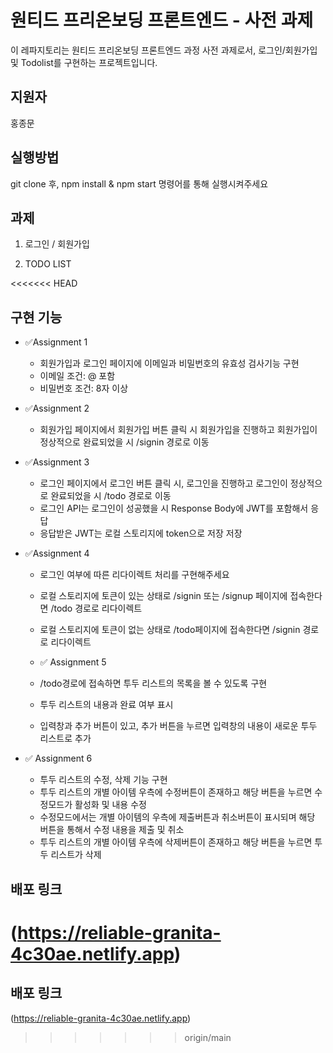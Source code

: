 # 원티드 프리온보딩 프론트엔드 - 사전 과제
이 레파지토리는 원티드 프리온보딩 프론트엔드 과정 사전 과제로서, 로그인/회원가입 및 Todolist를 구현하는 프로젝트입니다.

## 지원자
홍종문

## 실행방법
git clone 후, npm install & npm start 명령어를 통해 실행시켜주세요

## 과제
1. 로그인 / 회원가입

2. TODO LIST

<<<<<<< HEAD
## 구현 기능
* ✅Assignment 1
  * 회원가입과 로그인 페이지에 이메일과 비밀번호의 유효성 검사기능 구현
  * 이메일 조건: @ 포함
  * 비밀번호 조건: 8자 이상

* ✅Assignment 2
  *  회원가입 페이지에서 회원가입 버튼 클릭 시 회원가입을 진행하고 회원가입이 정상적으로 완료되었을 시 /signin 경로로 이동

* ✅Assignment 3
  * 로그인 페이지에서 로그인 버튼 클릭 시, 로그인을 진행하고 로그인이 정상적으로 완료되었을 시 /todo 경로로 이동
  * 로그인 API는 로그인이 성공했을 시 Response Body에 JWT를 포함해서 응답
  * 응답받은 JWT는 로컬 스토리지에 token으로 저장 저장

* ✅Assignment 4
  * 로그인 여부에 따른 리다이렉트 처리를 구현해주세요
  * 로컬 스토리지에 토큰이 있는 상태로 /signin 또는 /signup 페이지에 접속한다면 /todo 경로로 리다이렉트
  * 로컬 스토리지에 토큰이 없는 상태로 /todo페이지에 접속한다면 /signin 경로로 리다이렉트

  * ✅ Assignment 5
  * /todo경로에 접속하면 투두 리스트의 목록을 볼 수 있도록 구현
  * 투두 리스트의 내용과 완료 여부 표시
  * 입력창과 추가 버튼이 있고, 추가 버튼을 누르면 입력창의 내용이 새로운 투두 리스트로 추가

* ✅ Assignment 6
  * 투두 리스트의 수정, 삭제 기능 구현
  * 투두 리스트의 개별 아이템 우측에 수정버튼이 존재하고 해당 버튼을 누르면 수정모드가 활성화 및 내용 수정
  * 수정모드에서는 개별 아이템의 우측에 제출버튼과 취소버튼이 표시되며 해당 버튼을 통해서 수정 내용을 제출 및 취소
  * 투두 리스트의 개별 아이템 우측에 삭제버튼이 존재하고 해당 버튼을 누르면 투두 리스트가 삭제

## 배포 링크

(https://reliable-granita-4c30ae.netlify.app)
=======
## 배포 링크

(https://reliable-granita-4c30ae.netlify.app)
>>>>>>> origin/main

